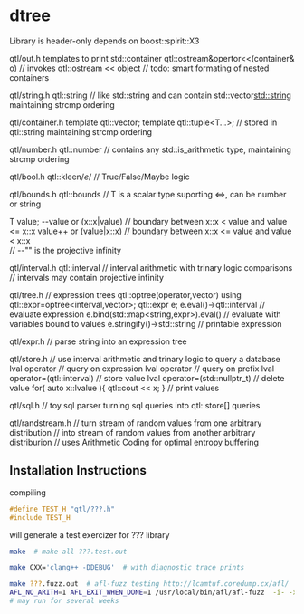 # dtree

Library is header-only
depends on boost::spirit::X3

qtl/out.h
templates to print std::container<printable object>
qtl::ostream&opertor<<(container<object>& o) // invokes qtl::ostream << object
// todo: smart formating of nested containers

qtl/string.h
qtl::string // like std::string and can contain std::vector<std::string> maintaining strcmp ordering

qtl/container.h
template<typename T> qtl::vector<T>;
template<typename T...> qtl::tuple<T...>;
// stored in qtl::string maintaining strcmp ordering

qtl/number.h
qtl::number // contains any std::is_arithmetic type, maintaining strcmp ordering

qtl/bool.h
qtl::kleen/*e*/ // True/False/Maybe logic

qtl/bounds.h
qtl::bounds<T> 
// T is a scalar type suporting <=>, can be number or string

T value;
--value or (x::x|value) // boundary between x::x < value and value <= x::x
value++ or (value|x::x) // boundary between x::x <= value and value < x::x  
// --"" is the projective infinity

qtl/interval.h
qtl::interval // interval arithmetic with trinary logic comparisons
// intervals may contain projective infinity

qtl/tree.h
// expression trees 
qtl::optree(operator,vector<operands>)
using qtl::expr=optree<interval,vector<interval>>;
qtl::expr e;
e.eval()->qtl::interval // evaluate expression
e.bind(std::map<string,expr>).eval() // evaluate with variables bound to values
e.stringify()->std::string  // printable expression


qtl/expr.h
// parse string into an expression tree

qtl/store.h
// use interval arithmetic and trinary logic to query a database
lval operator[](qtl::expr) // query on expression
lval operator[](std::vector<scalar>) // query on prefix
lval operator=(qtl::interval) // store value
lval operator=(std::nullptr_t) // delete value
for( auto x::lvalue ){ qtl::cout << x; } // print values

qtl/sql.h
// toy sql parser turning sql queries into qtl::store[] queries

qtl/randstream.h
// turn stream of random values from one arbitrary distribution
// into stream of random values from another arbitrary distriburion
// uses Arithmetic Coding for optimal entropy buffering

## Installation Instructions

compiling
```c++
#define TEST_H "qtl/???.h"
#include TEST_H
```
will generate a test exercizer for ??? library

```bash
make  # make all ???.test.out
```

```bash
make CXX='clang++ -DDEBUG'  # with diagnostic trace prints
```

```bash
make ???.fuzz.out  # afl-fuzz testing http://lcamtuf.coredump.cx/afl/
AFL_NO_ARITH=1 AFL_EXIT_WHEN_DONE=1 /usr/local/bin/afl/afl-fuzz  -i- -x fuzz/xxx.dict -o fuzz/xxx.out -- ./xxx.fuzz.out
# may run for several weeks
```
